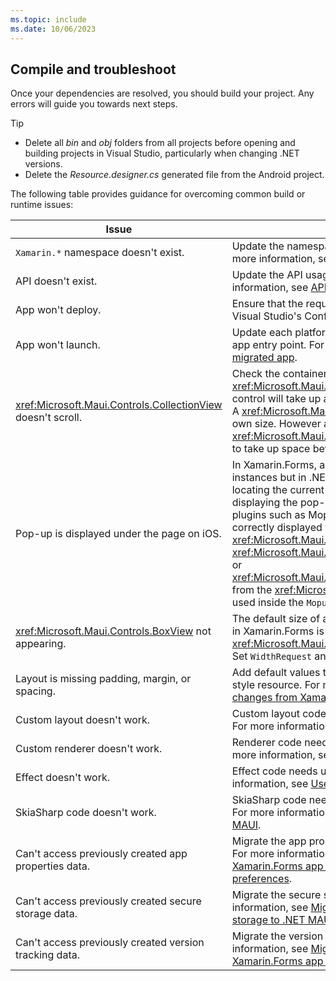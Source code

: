 ```yaml
---
ms.topic: include
ms.date: 10/06/2023
---
```


## Compile and troubleshoot

Once your dependencies are resolved, you should build your project. Any errors will guide you towards next steps.

<!-- markdownlint-disable MD032 -->
> [!TIP]
> - Delete all *bin* and *obj* folders from all projects before opening and building projects in Visual Studio, particularly when changing .NET versions.
> - Delete the *Resource.designer.cs* generated file from the Android project.
<!-- markdownlint-enable MD032 -->

The following table provides guidance for overcoming common build or runtime issues:

| Issue | Tip |
| ----- | --- |
| `Xamarin.*` namespace doesn't exist. | Update the namespace to its .NET MAUI equivalent. For more information, see [Namespace changes](#namespace-changes). |
| API doesn't exist. | Update the API usage to its .NET MAUI equivalent. For more information, see [API changes](#api-changes). |
| App won't deploy. | Ensure that the required platform project is set to deploy in Visual Studio's Configuration Manager. |
| App won't launch. | Update each platform project's entry point class, and the app entry point. For more information, see [Bootstrap your migrated app](../multi-project-to-multi-project.md#bootstrap-your-migrated-app). |
| <xref:Microsoft.Maui.Controls.CollectionView> doesn't scroll. | Check the container layout and the measured size of the <xref:Microsoft.Maui.Controls.CollectionView>. By default the control will take up as much space as the container allows. A <xref:Microsoft.Maui.Controls.Grid> constrains children at its own size. However a <xref:Microsoft.Maui.Controls.StackLayout> enables children to take up space beyond its bounds. |
| Pop-up is displayed under the page on iOS. | In Xamarin.Forms, all pop-ups on iOS are `UIWindow` instances but in .NET MAUI pop-ups are displayed by locating the current presenting `ViewController` and displaying the pop-up with `PresentViewControllerAsync`. In plugins such as Mopups, to ensure that your pop-ups are correctly displayed you should call <xref:Microsoft.Maui.Controls.Page.DisplayAlert%2A>, <xref:Microsoft.Maui.Controls.Page.DisplayActionSheet%2A>, or <xref:Microsoft.Maui.Controls.Page.DisplayPromptAsync%2A> from the <xref:Microsoft.Maui.Controls.ContentPage> that's used inside the `Mopup` popup. |
| <xref:Microsoft.Maui.Controls.BoxView> not appearing. | The default size of a <xref:Microsoft.Maui.Controls.BoxView> in Xamarin.Forms is 40x40. The default size of a <xref:Microsoft.Maui.Controls.BoxView> in .NET MAUI is 0x0. Set `WidthRequest` and `HeightRequest` to 40. |
| Layout is missing padding, margin, or spacing. | Add default values to your project based on the .NET MAUI style resource. For more information, see [Default value changes from Xamarin.Forms](../layouts.md#default-layout-value-changes-from-xamarinforms). |
| Custom layout doesn't work. | Custom layout code needs updating to work in .NET MAUI. For more information, see [Custom layout changes](#custom-layout-changes). |
| Custom renderer doesn't work. | Renderer code needs updating to work in .NET MAUI. For more information, see [Use custom renderers in .NET MAUI](../custom-renderers.md). |
| Effect doesn't work. | Effect code needs updating to work in .NET MAUI. For more information, see [Use effects in .NET MAUI](../effects.md). |
| SkiaSharp code doesn't work. | SkiaSharp code needs minor updates to work in .NET MAUI. For more information, see [Reuse SkiaSharp code in .NET MAUI](../skiasharp.md).
| Can't access previously created app properties data. | Migrate the app properties data to .NET MAUI preferences. For more information, see [Migrate data from the Xamarin.Forms app properties dictionary to .NET MAUI preferences](../app-properties.md). |
| Can't access previously created secure storage data. | Migrate the secure storage data to .NET MAUI. For more information, see [Migrate from Xamarin.Essentials secure storage to .NET MAUI secure storage](../secure-storage.md). |
| Can't access previously created version tracking data. | Migrate the version tracking data to .NET MAUI. For more information, see [Migrate version tracking data from a Xamarin.Forms app to a .NET MAUI app](../version-tracking.md). |
